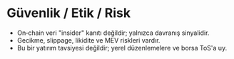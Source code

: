 # Güvenlik / Etik / Risk

- On‑chain veri "insider" kanıtı değildir; yalnızca davranış sinyalidir.
- Gecikme, slippage, likidite ve MEV riskleri vardır.
- Bu bir yatırım tavsiyesi değildir; yerel düzenlemelere ve borsa ToS'a uy.

